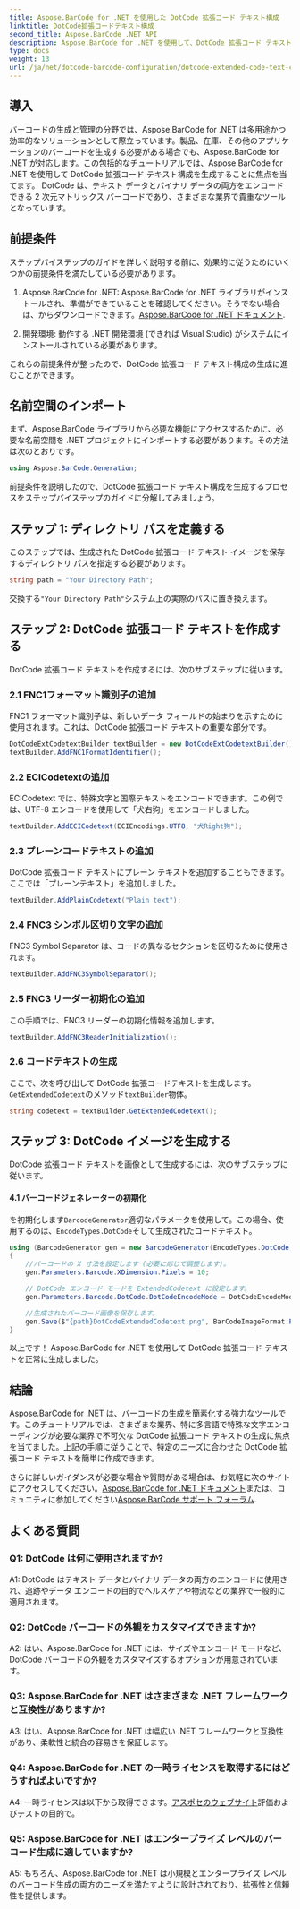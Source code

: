 ```yaml
---
title: Aspose.BarCode for .NET を使用した DotCode 拡張コード テキスト構成
linktitle: DotCode拡張コードテキスト構成
second_title: Aspose.BarCode .NET API
description: Aspose.BarCode for .NET を使用して、DotCode 拡張コード テキスト構成を簡単に生成します。効率的にバーコードを作成するには、ステップバイステップのガイドに従ってください。
type: docs
weight: 13
url: /ja/net/dotcode-barcode-configuration/dotcode-extended-code-text-configuration/
---
```

## 導入

バーコードの生成と管理の分野では、Aspose.BarCode for .NET は多用途かつ効率的なソリューションとして際立っています。製品、在庫、その他のアプリケーションのバーコードを生成する必要がある場合でも、Aspose.BarCode for .NET が対応します。この包括的なチュートリアルでは、Aspose.BarCode for .NET を使用して DotCode 拡張コード テキスト構成を生成することに焦点を当てます。 DotCode は、テキスト データとバイナリ データの両方をエンコードできる 2 次元マトリックス バーコードであり、さまざまな業界で貴重なツールとなっています。

## 前提条件

ステップバイステップのガイドを詳しく説明する前に、効果的に従うためにいくつかの前提条件を満たしている必要があります。

1.  Aspose.BarCode for .NET: Aspose.BarCode for .NET ライブラリがインストールされ、準備ができていることを確認してください。そうでない場合は、からダウンロードできます。[Aspose.BarCode for .NET ドキュメント](https://reference.aspose.com/barcode/net/).

2. 開発環境: 動作する .NET 開発環境 (できれば Visual Studio) がシステムにインストールされている必要があります。

これらの前提条件が整ったので、DotCode 拡張コード テキスト構成の生成に進むことができます。

## 名前空間のインポート

まず、Aspose.BarCode ライブラリから必要な機能にアクセスするために、必要な名前空間を .NET プロジェクトにインポートする必要があります。その方法は次のとおりです。


```csharp
using Aspose.BarCode.Generation;
```

前提条件を説明したので、DotCode 拡張コード テキスト構成を生成するプロセスをステップバイステップのガイドに分解してみましょう。



## ステップ 1: ディレクトリ パスを定義する

このステップでは、生成された DotCode 拡張コード テキスト イメージを保存するディレクトリ パスを指定する必要があります。

```csharp
string path = "Your Directory Path";
```

交換する`"Your Directory Path"`システム上の実際のパスに置き換えます。

## ステップ 2: DotCode 拡張コード テキストを作成する

DotCode 拡張コード テキストを作成するには、次のサブステップに従います。

### 2.1 FNC1フォーマット識別子の追加

FNC1 フォーマット識別子は、新しいデータ フィールドの始まりを示すために使用されます。これは、DotCode 拡張コード テキストの重要な部分です。

```csharp
DotCodeExtCodetextBuilder textBuilder = new DotCodeExtCodetextBuilder();
textBuilder.AddFNC1FormatIdentifier();
```

### 2.2 ECICodetextの追加

ECICodetext では、特殊文字と国際テキストをエンコードできます。この例では、UTF-8 エンコードを使用して「犬右狗」をエンコードしました。

```csharp
textBuilder.AddECICodetext(ECIEncodings.UTF8, "犬Right狗");
```

### 2.3 プレーンコードテキストの追加

DotCode 拡張コード テキストにプレーン テキストを追加することもできます。ここでは「プレーンテキスト」を追加しました。

```csharp
textBuilder.AddPlainCodetext("Plain text");
```

### 2.4 FNC3 シンボル区切り文字の追加

FNC3 Symbol Separator は、コードの異なるセクションを区切るために使用されます。

```csharp
textBuilder.AddFNC3SymbolSeparator();
```

### 2.5 FNC3 リーダー初期化の追加

この手順では、FNC3 リーダーの初期化情報を追加します。

```csharp
textBuilder.AddFNC3ReaderInitialization();
```

### 2.6 コードテキストの生成

ここで、次を呼び出して DotCode 拡張コードテキストを生成します。`GetExtendedCodetext`のメソッド`textBuilder`物体。

```csharp
string codetext = textBuilder.GetExtendedCodetext();
```

## ステップ 3: DotCode イメージを生成する

DotCode 拡張コード テキストを画像として生成するには、次のサブステップに従います。

#### 4.1 バーコードジェネレーターの初期化

を初期化します`BarcodeGenerator`適切なパラメータを使用して。この場合、使用するのは、`EncodeTypes.DotCode`そして生成されたコードテキスト。

```csharp
using (BarcodeGenerator gen = new BarcodeGenerator(EncodeTypes.DotCode, codetext))
{
    //バーコードの X 寸法を設定します (必要に応じて調整します)。
    gen.Parameters.Barcode.XDimension.Pixels = 10;

    // DotCode エンコード モードを ExtendedCodetext に設定します。
    gen.Parameters.Barcode.DotCode.DotCodeEncodeMode = DotCodeEncodeMode.ExtendedCodetext;

    //生成されたバーコード画像を保存します。
    gen.Save($"{path}DotCodeExtendedCodetext.png", BarCodeImageFormat.Png);
}
```

以上です！ Aspose.BarCode for .NET を使用して DotCode 拡張コード テキストを正常に生成しました。

## 結論

Aspose.BarCode for .NET は、バーコードの生成を簡素化する強力なツールです。このチュートリアルでは、さまざまな業界、特に多言語で特殊な文字エンコーディングが必要な業界で不可欠な DotCode 拡張コード テキストの生成に焦点を当てました。上記の手順に従うことで、特定のニーズに合わせた DotCode 拡張コード テキストを簡単に作成できます。

さらに詳しいガイダンスが必要な場合や質問がある場合は、お気軽に次のサイトにアクセスしてください。[Aspose.BarCode for .NET ドキュメント](https://reference.aspose.com/barcode/net/)または、コミュニティに参加してください[Aspose.BarCode サポート フォーラム](https://forum.aspose.com/c/barcode/13).

## よくある質問

### Q1: DotCode は何に使用されますか?

A1: DotCode はテキスト データとバイナリ データの両方のエンコードに使用され、追跡やデータ エンコードの目的でヘルスケアや物流などの業界で一般的に適用されます。

### Q2: DotCode バーコードの外観をカスタマイズできますか?

A2: はい、Aspose.BarCode for .NET には、サイズやエンコード モードなど、DotCode バーコードの外観をカスタマイズするオプションが用意されています。

### Q3: Aspose.BarCode for .NET はさまざまな .NET フレームワークと互換性がありますか?

A3: はい、Aspose.BarCode for .NET は幅広い .NET フレームワークと互換性があり、柔軟性と統合の容易さを保証します。

### Q4: Aspose.BarCode for .NET の一時ライセンスを取得するにはどうすればよいですか?

 A4: 一時ライセンスは以下から取得できます。[アスポセのウェブサイト](https://purchase.aspose.com/temporary-license/)評価およびテストの目的で。

### Q5: Aspose.BarCode for .NET はエンタープライズ レベルのバーコード生成に適していますか?

A5: もちろん、Aspose.BarCode for .NET は小規模とエンタープライズ レベルのバーコード生成の両方のニーズを満たすように設計されており、拡張性と信頼性を提供します。